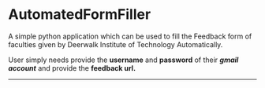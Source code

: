 # AutomatedFormFiller
A simple python application which can be used to fill the Feedback form of faculties given by Deerwalk Institute of Technology Automatically.

User simply needs provide the **username** and **password** of their ***gmail account*** and provide the __feedback url.__

***

